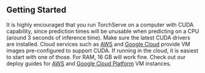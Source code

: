 ## Getting Started
It is highly encouraged that you run TorchServe on a computer with CUDA capability, since prediction times will be unusable when predicting on a CPU (around 3 seconds of inference time). Make sure the latest CUDA drivers are installed. Cloud services such as [AWS](https://aws.amazon.com/marketplace/pp/Amazon-Web-Services-Deep-Learning-AMI-Ubuntu-1604/B077GCH38C) and [Google Cloud](https://console.cloud.google.com/marketplace/details/click-to-deploy-images/deeplearning) provide VM images pre-configured to support CUDA. If running in the cloud, it is easiest to start with one of those. For RAM, 16 GB will work fine. Check out our deploy guides for [AWS](https://github.com/Unity-Technologies/perception-synthdet-torchserve/wiki/Deploying-a-CUDA-enabled-AWS-VM-Instance) and [Google Cloud Platform](https://github.com/Unity-Technologies/perception-synthdet-torchserve/wiki/Deploying-a-CUDA-enabled-GCP-VM-Instance) VM instances.